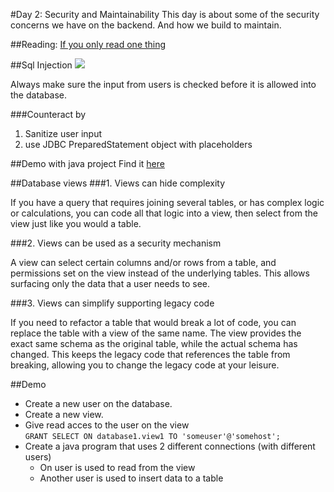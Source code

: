 #Day 2: Security and Maintainability
This day is about some of the security concerns we have on the backend. And how we build to maintain.

##Reading:
[If you only read one thing](http://www.unixwiz.net/techtips/sql-injection.html)

##Sql Injection
![](../img/sqlinjection.png)    

Always make sure the input from users is checked before it is allowed into the database.

###Counteract by
1. Sanitize user input  
2. use JDBC PreparedStatement object with placeholders

##Demo with java project
Find it [here](../demo/SqlInjectionDemo)  



##Database views
###1. Views can hide complexity

If you have a query that requires joining several tables, or has complex logic or calculations, you can code all that logic into a view, then select from the view just like you would a table.

###2. Views can be used as a security mechanism

A view can select certain columns and/or rows from a table, and permissions set on the view instead of the underlying tables. This allows surfacing only the data that a user needs to see.

###3. Views can simplify supporting legacy code

If you need to refactor a table that would break a lot of code, you can replace the table with a view of the same name. The view provides the exact same schema as the original table, while the actual schema has changed. This keeps the legacy code that references the table from breaking, allowing you to change the legacy code at your leisure.

##Demo
- Create a new user on the database.  
- Create a new view.  
- Give read acces to the user on the view  
`GRANT SELECT ON database1.view1 TO 'someuser'@'somehost';`  
- Create a java program that uses 2 different connections (with different users)
	- On user is used to read from the view
	- Another user is used to insert data to a table
